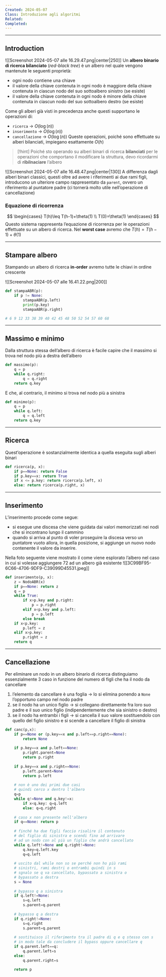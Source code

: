 ```yaml
---
Created: 2024-05-07
Class: Introduzione agli algoritmi
Related: 
Completed:
---
```

---
## Introduction
![[Screenshot 2024-05-07 alle 16.29.47.png|center|250]]
Un **albero binario di ricerca bilanciato** (*red-black tree*) è un albero nel quale vengono mantenute le seguenti proprietà:
- ogni nodo contiene una chiave
- il valore della chiave contenuta in ogni nodo è maggiore della chiave contenuta in ciascun nodo del suo sottoalbero sinistro (se esiste)
- il valore della chiave contenuta in ogni nodo è minore della chiave contenuta in ciascun nodo del suo sottoalbero destro (se esiste)

Come gli alberi già visti in precedenza anche questi supportano le operazioni di:
- `ricerca` → $O(\log(n))$
- `inserimento` → $O(\log(n))$
- `cancellazione` → $O(\log(n))$
Queste operazioni, poiché sono effettuate su alberi bilanciati, impiegano esattamente $O(h)$

>[!hint]
> Poiché sto operando su alberi binari di ricerca **bilanciati** per le operazioni che comportano il modificare la struttura, devo ricordarmi di **ribilnaciare** l’albero


![[Screenshot 2024-05-07 alle 16.48.47.png|center|130]]
A differenza dagli alberi binari classici, questi oltre ad avere i riferimenti ai due rami figli, introducono un ulteriore campo rappresentato da `parent`, ovvero un riferimento al puntatore padre (ci tornerà molto utile nell’operazione di cancellazione)

### Equazione di ricorrenza
$$
\begin{cases}
T(h)\leq T(h-1)+\theta(1) \\
T(0)=\theta(1)
\end{cases}
$$
Questo sistema rappresenta l’equazione di ricorrenza per le operazioni effettuate su un albero di ricerca. Nel **worst case** avremo che $T(h)=T(h-1)+\theta(1)$

---
## Stampare albero
Stampando un albero di ricerca **in-order** avremo tutte le chiavi in ordine crescente

![[Screenshot 2024-05-07 alle 16.41.22.png|200]]
```python
def stampaABR(p):
	if p != None:
		stampaABR(p.left)
		print(p.key)
		stampaABR(p.right)

# 6 9 12 33 38 39 40 42 45 48 50 52 54 57 60 68
```

---
## Massimo e minimo
Dalla struttura stessa dell’albero di ricerca è facile capire che il massimo si trova nel nodo più a destra dell’albero

```python
def massimo(p):
	q = p
	while q.right:
		q = q.right
	return q.key
```

E che, al contrario, il minimo si trova nel nodo più a sinistra
```python
def minimo(p):
	q = p
	while q.left:
		q = q.left
	return q.key
```

---
## Ricerca
Quest’operazione è sostanzialmente identica a quella eseguita sugli alberi binari

```python
def ricerca(p, x):
	if p==None: return False
	if p.key==x: return True
	if x <= p.key: return ricerca(p.left, x)
	else: return ricerca(p.right, x)
```

---
## Inserimento
L’inserimento procede come segue:
- si esegue une discesa che viene guidata dai valori memorizzati nei nodi che si incontrano lungo il cammino
- quando si arriva al punto di voler proseguire la discesa verso un puntatore vuoto allora, in quella posizione, si aggiunge un nuovo nodo contenente il valore da inserire.

Nella foto seguente viene mostrato il come viene esplorato l’albero nel caso in cui si volesse aggiungere $72$ ad un albero già esistente
![[3C99BF95-6C66-4706-9DF9-C39099D45531.jpeg]]

```python
def inserimento(p, x):
	z = NodoABR(x)
	if p==None: return z
	q = p
	while True:
		if x>p.key and p.right:
			p = p.right
		elif x<p.key and p.left:
			p = p.left
		else break
	if x<p.key:
		p.left = z
	elif x>p.key:
		p.right = z
	return q
```

---
## Cancellazione
Per eliminare un nodo in un albero binario di ricerca distinguiamo essenzialmente 3 caso in funzione del numero di figli che ha il nodo da cancellare
1. l’elemento da cancellare è una foglia → lo si elimina ponendo a `None` l’opportuno campo nel nodo padre
2. se il nodo ha un unico figlio → si collegano direttamente fra loro suo padre e il suo unico figlio (indipendentemente che sia sinistro o destro)
3. se il nodo ha entrambi i figli → si cancella il suo valore sostituendolo con quello del figlio sinistro e si scende a cancellare il figlio di sinistra

```python
def canc(p,x):
	if p==None or (p.key==x and p.left==p.right==None):
		return None
	
	if p.key==x and p.left==None:
		p.right.parent=None
		return p.right
	
	if p.key==x and p.right==None:
		p.left.parent=None
		return p.left
	
	# non è uno dei primi due casi
	# quindi cerco x dentro l'albero
	q=p
	while q!=None and q.key!=x:
		if x<q.key: q=q.left
		else: q=q.right
	
	# caso x non presente nell'albero
	if q==None: return p
	
	# finché ha due figli faccio risalire il contenuto
	# del figlio di sinistra e scendi fino ad arrivare
	# ad un nodo con al più un figlio che andrà cancellato
	while q.left!=None and q.right!=None:
		q.key=q.left.key
		q=q.left
	
	# uscito dal while non so se perché non ho più rami
	# sinistri, rami destri o entrambi quindi in s
	# sgnalo se q va cancellato, bypassato a sinistra o
	# bypassato a destra
	s = None
	
	# bypasso q a sinistra
	if q.left!=None:
		s=q.left
		s.parent=q.parent
	
	# bypasso q a destra
	if q.right!=None:
		s=q.right
		s.parent=q.parent
	
	# sostituisco il riferimento tra il padre di q e q stesso con s
	# in modo tale da concludere il bypass oppure cancellare q
	if q.parent.left==q:
		q.parent.left=s
	else:
		q.parent.right=s
	
	return p
```